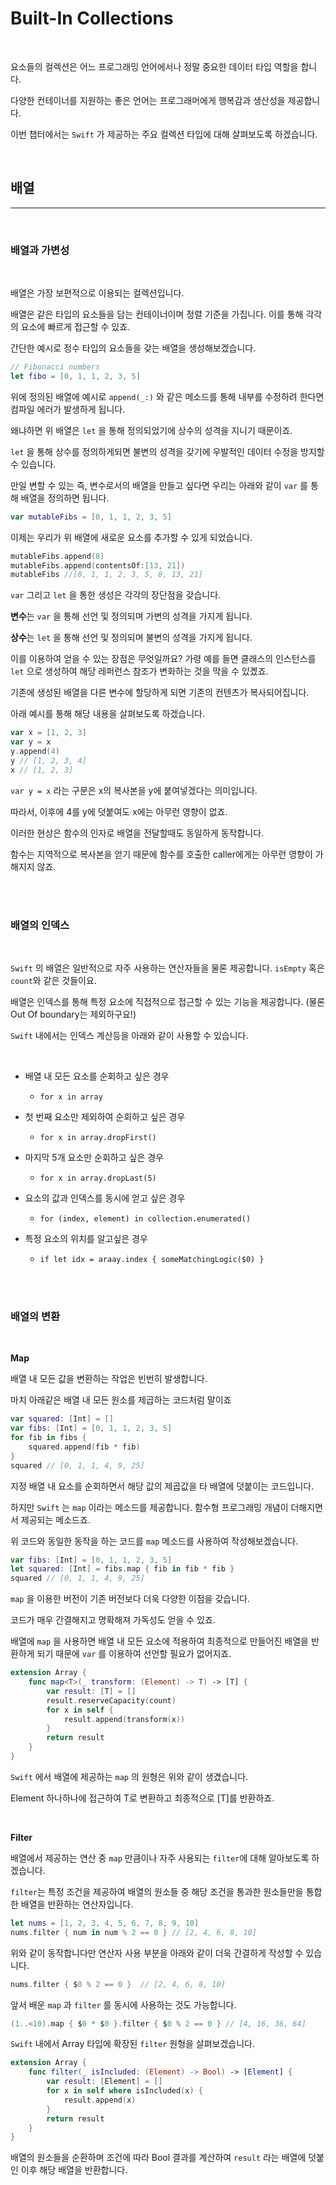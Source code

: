# Built-In Collections

<br>


요소들의 컬렉션은 어느 프로그래밍 언어에서나 정말 중요한 데이터 타입 역할을 합니다.

다양한 컨테이너를 지원하는 좋은 언어는 프로그래머에게 행복감과 생산성을 제공합니다.

이번 챕터에서는 `Swift` 가 제공하는 주요 컬렉션 타입에 대해 살펴보도록 하겠습니다.

<br>

## 배열
---
<br>

### 배열과 가변성

<br>

배열은 가장 보편적으로 이용되는 컬렉션입니다.

배열은 같은 타입의 요소들을 담는 컨테이너이며 정렬 기준을 가집니다. 이를 통해 각각의 요소에 빠르게 접근할 수 있죠.

간단한 예시로 정수 타입의 요소들을 갖는 배열을 생성해보겠습니다.

```swift
// Fibonacci numbers
let fibo = [0, 1, 1, 2, 3, 5]
```

위에 정의된 배열에 예시로 `append(_:)` 와 같은 메소드를 통해 내부를 수정하려 한다면 컴파일 에러가 발생하게 됩니다.

왜냐하면 위 배열은 `let` 을 통해 정의되었기에 상수의 성격을 지니기 때문이죠.

`let` 을 통해 상수를 정의하게되면 불변의 성격을 갖기에 우발적인 데이터 수정을 방지할 수 있습니다.

만일 변할 수 있는 즉, 변수로서의 배열을 만들고 싶다면 우리는 아래와 같이 `var` 를 통해 배열을 정의하면 됩니다.

```swift
var mutableFibs = [0, 1, 1, 2, 3, 5]
```

이제는 우리가 위 배열에 새로운 요소를 추가할 수 있게 되었습니다.

```swift
mutableFibs.append(8)
mutableFibs.append(contentsOf:[13, 21])
mutableFibs //[0, 1, 1, 2, 3, 5, 8, 13, 21]
```

`var` 그리고 `let` 을 통한 생성은 각각의 장단점을 갖습니다.

**변수**는 `var` 을 통해 선언 및 정의되며 가변의 성격을 가지게 됩니다.

**상수**는 `let` 을 통해 선언 및 정의되며 불변의 성격을 가지게 됩니다.

이를 이용하여 얻을 수 있는 장점은 무엇일까요? 가령 예를 들면 클래스의 인스턴스를 `let` 으로 생성하여 해당 레퍼런스 참조가 변화하는 것을 막을 수 있곘죠.

기존에 생성된 배열을 다른 변수에 할당하게 되면 기존의 컨텐츠가 복사되어집니다.

아래 예시를 통해 해당 내용을 살펴보도록 하겠습니다.

```swift
var x = [1, 2, 3]
var y = x
y.append(4)
y // [1, 2, 3, 4]
x // [1, 2, 3]
```

`var y = x` 라는 구문은 x의 복사본을 y에 붙여넣겠다는 의미입니다.

따라서, 이후에 4를 y에 덧붙여도 x에는 아무런 영향이 없죠.

이러한 현상은 함수의 인자로 배열을 전달할때도 동일하게 동작합니다.

함수는 지역적으로 복사본을 얻기 때문에 함수를 호출한 caller에게는 아무런 영향이 가해지지 않죠.

<br>

<br>

### 배열의 인덱스

<br>

`Swift` 의 배열은 일반적으로 자주 사용하는 연산자들을 물론 제공합니다. `isEmpty` 혹은 `count`와 같은 것들이요.

배열은 인덱스를 통해 특정 요소에 직접적으로 접근할 수 있는 기능을 제공합니다. (물론 Out Of boundary는 제외하구요!)

`Swift` 내에서는 인덱스 계산등을 아래와 같이 사용할 수 있습니다.

<br>

- 배열 내 모든 요소를 순회하고 싶은 경우

  -  `for x in array`

- 첫 번째 요소만 제외하여 순회하고 싶은 경우
  - `for x in array.dropFirst()`

- 마지막 5개 요소만 순회하고 싶은 경우
  - `for x in array.dropLast(5)`

- 요소의 값과 인덱스를 동시에 얻고 싶은 경우
  - `for (index, element) in collection.enumerated()`

- 특정 요소의 위치를 알고싶은 경우
  - `if let idx = araay.index { someMatchingLogic($0) }`

<br>

<br>

### 배열의 변환

<br>

**Map**

배열 내 모든 값을 변환하는 작업은 빈번히 발생합니다.

마치 아래같은 배열 내 모든 원소를 제곱하는 코드처럼 말이죠

```swift
var squared: [Int] = []
var fibs: [Int] = [0, 1, 1, 2, 3, 5]
for fib in fibs {
    squared.append(fib * fib)
}
squared // [0, 1, 1, 4, 9, 25]
```

지정 배열 내 요소를 순회하면서 해당 값의 제곱값을 타 배열에 덧붙이는 코드입니다.

하지만 `Swift` 는 `map` 이라는 메소드를 제공합니다. 함수형 프로그래밍 개념이 더해지면서 제공되는 메소드죠.

위 코드와 동일한 동작을 하는 코드를 `map` 메소드를 사용하여 작성해보겠습니다.

```swift
var fibs: [Int] = [0, 1, 1, 2, 3, 5]
let squared: [Int] = fibs.map { fib in fib * fib }
squared // [0, 1, 1, 4, 9, 25]
```

`map` 을 이용한 버전이 기존 버전보다 더욱 다양한 이점을 갖습니다.

코드가 매우 간결해지고 명확해져 가독성도 얻을 수 있죠.

배열에 `map` 을 사용하면 배열 내 모든 요소에 적용하여 최종적으로 만들어진 배열을 반환하게 되기 때문에 `var` 를 이용하여 선언할 필요가 없어지죠.

```swift
extension Array {
    func map<T>(_ transform: (Element) -> T) -> [T] {
        var result: [T] = []
        result.reserveCapacity(count)
        for x in self {
            result.append(transform(x))
        }
        return result
    }
}
```

`Swift` 에서 배열에 제공하는 `map` 의 원형은 위와 같이 생겼습니다.

Element 하나하나에 접근하여 T로 변환하고 최종적으로 [T]를 반환하죠.

<br>

**Filter**

배열에서 제공하는 연산 중 `map` 만큼이나 자주 사용되는 `filter`에 대해 알아보도록 하겠습니다.

`filter`는 특정 조건을 제공하여 배열의 원소들 중 해당 조건을 통과한 원소들만을 통합한 배열을 반환하는 연산자입니다.

```swift
let nums = [1, 2, 3, 4, 5, 6, 7, 8, 9, 10]
nums.filter { num in num % 2 == 0 } // [2, 4, 6, 8, 10]
```

위와 같이 동작합니다만 연산자 사용 부분을 아래와 같이 더욱 간결하게 작성할 수 있습니다.

```swift
nums.filter { $0 % 2 == 0 }  // [2, 4, 6, 8, 10]
```

앞서 배운 `map` 과 `filter` 를 동시에 사용하는 것도 가능합니다.

```swift
(1..<10).map { $0 * $0 }.filter { $0 % 2 == 0 } // [4, 16, 36, 64]
```

`Swift` 내에서 Array 타입에 확장된 `filter` 원형을 살펴보겠습니다.

```swift
extension Array {
    func filter(_ isIncluded: (Element) -> Bool) -> [Element] {
        var result: [Element] = []
        for x in self where isIncluded(x) {
            result.append(x)
        }
        return result
    }
}
```

배열의 원소들을 순환하며 조건에 따라 Bool 결과를 계산하여  `result` 라는 배열에 덧붙인 이후 해당 배열을 반환합니다.

